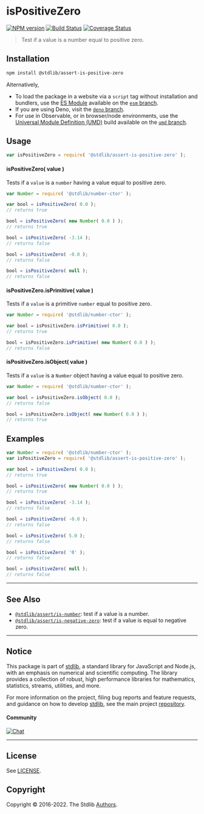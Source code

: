 <!--

@license Apache-2.0

Copyright (c) 2018 The Stdlib Authors.

Licensed under the Apache License, Version 2.0 (the "License");
you may not use this file except in compliance with the License.
You may obtain a copy of the License at

   http://www.apache.org/licenses/LICENSE-2.0

Unless required by applicable law or agreed to in writing, software
distributed under the License is distributed on an "AS IS" BASIS,
WITHOUT WARRANTIES OR CONDITIONS OF ANY KIND, either express or implied.
See the License for the specific language governing permissions and
limitations under the License.

-->

# isPositiveZero

[![NPM version][npm-image]][npm-url] [![Build Status][test-image]][test-url] [![Coverage Status][coverage-image]][coverage-url] <!-- [![dependencies][dependencies-image]][dependencies-url] -->

> Test if a value is a number equal to positive zero.

<section class="installation">

## Installation

```bash
npm install @stdlib/assert-is-positive-zero
```

Alternatively,

-   To load the package in a website via a `script` tag without installation and bundlers, use the [ES Module][es-module] available on the [`esm` branch][esm-url].
-   If you are using Deno, visit the [`deno` branch][deno-url].
-   For use in Observable, or in browser/node environments, use the [Universal Module Definition (UMD)][umd] build available on the [`umd` branch][umd-url].

</section>

<section class="usage">

## Usage

```javascript
var isPositiveZero = require( '@stdlib/assert-is-positive-zero' );
```

#### isPositiveZero( value )

Tests if a `value` is a `number` having a value equal to positive zero.

<!-- eslint-disable no-new-wrappers -->

```javascript
var Number = require( '@stdlib/number-ctor' );

var bool = isPositiveZero( 0.0 );
// returns true

bool = isPositiveZero( new Number( 0.0 ) );
// returns true

bool = isPositiveZero( -3.14 );
// returns false

bool = isPositiveZero( -0.0 );
// returns false

bool = isPositiveZero( null );
// returns false
```

#### isPositiveZero.isPrimitive( value )

Tests if a `value` is a primitive `number` equal to positive zero.

<!-- eslint-disable no-new-wrappers -->

```javascript
var Number = require( '@stdlib/number-ctor' );

var bool = isPositiveZero.isPrimitive( 0.0 );
// returns true

bool = isPositiveZero.isPrimitive( new Number( 0.0 ) );
// returns false
```

#### isPositiveZero.isObject( value )

Tests if a `value` is a `Number` object having a value equal to positive zero.

<!-- eslint-disable no-new-wrappers -->

```javascript
var Number = require( '@stdlib/number-ctor' );

var bool = isPositiveZero.isObject( 0.0 );
// returns false

bool = isPositiveZero.isObject( new Number( 0.0 ) );
// returns true
```

</section>

<!-- /.usage -->

<section class="examples">

## Examples

<!-- eslint-disable no-new-wrappers -->

<!-- eslint no-undef: "error" -->

```javascript
var Number = require( '@stdlib/number-ctor' );
var isPositiveZero = require( '@stdlib/assert-is-positive-zero' );

var bool = isPositiveZero( 0.0 );
// returns true

bool = isPositiveZero( new Number( 0.0 ) );
// returns true

bool = isPositiveZero( -3.14 );
// returns false

bool = isPositiveZero( -0.0 );
// returns false

bool = isPositiveZero( 5.0 );
// returns false

bool = isPositiveZero( '0' );
// returns false

bool = isPositiveZero( null );
// returns false
```

</section>

<!-- /.examples -->

<!-- Section for related `stdlib` packages. Do not manually edit this section, as it is automatically populated. -->

<section class="related">

* * *

## See Also

-   <span class="package-name">[`@stdlib/assert/is-number`][@stdlib/assert/is-number]</span><span class="delimiter">: </span><span class="description">test if a value is a number.</span>
-   <span class="package-name">[`@stdlib/assert/is-negative-zero`][@stdlib/assert/is-negative-zero]</span><span class="delimiter">: </span><span class="description">test if a value is equal to negative zero.</span>

</section>

<!-- /.related -->

<!-- Section for all links. Make sure to keep an empty line after the `section` element and another before the `/section` close. -->


<section class="main-repo" >

* * *

## Notice

This package is part of [stdlib][stdlib], a standard library for JavaScript and Node.js, with an emphasis on numerical and scientific computing. The library provides a collection of robust, high performance libraries for mathematics, statistics, streams, utilities, and more.

For more information on the project, filing bug reports and feature requests, and guidance on how to develop [stdlib][stdlib], see the main project [repository][stdlib].

#### Community

[![Chat][chat-image]][chat-url]

---

## License

See [LICENSE][stdlib-license].


## Copyright

Copyright &copy; 2016-2022. The Stdlib [Authors][stdlib-authors].

</section>

<!-- /.stdlib -->

<!-- Section for all links. Make sure to keep an empty line after the `section` element and another before the `/section` close. -->

<section class="links">

[npm-image]: http://img.shields.io/npm/v/@stdlib/assert-is-positive-zero.svg
[npm-url]: https://npmjs.org/package/@stdlib/assert-is-positive-zero

[test-image]: https://github.com/stdlib-js/assert-is-positive-zero/actions/workflows/test.yml/badge.svg?branch=main
[test-url]: https://github.com/stdlib-js/assert-is-positive-zero/actions/workflows/test.yml?query=branch:main

[coverage-image]: https://img.shields.io/codecov/c/github/stdlib-js/assert-is-positive-zero/main.svg
[coverage-url]: https://codecov.io/github/stdlib-js/assert-is-positive-zero?branch=main

<!--

[dependencies-image]: https://img.shields.io/david/stdlib-js/assert-is-positive-zero.svg
[dependencies-url]: https://david-dm.org/stdlib-js/assert-is-positive-zero/main

-->

[chat-image]: https://img.shields.io/gitter/room/stdlib-js/stdlib.svg
[chat-url]: https://gitter.im/stdlib-js/stdlib/

[stdlib]: https://github.com/stdlib-js/stdlib

[stdlib-authors]: https://github.com/stdlib-js/stdlib/graphs/contributors

[umd]: https://github.com/umdjs/umd
[es-module]: https://developer.mozilla.org/en-US/docs/Web/JavaScript/Guide/Modules

[deno-url]: https://github.com/stdlib-js/assert-is-positive-zero/tree/deno
[umd-url]: https://github.com/stdlib-js/assert-is-positive-zero/tree/umd
[esm-url]: https://github.com/stdlib-js/assert-is-positive-zero/tree/esm

[stdlib-license]: https://raw.githubusercontent.com/stdlib-js/assert-is-positive-zero/main/LICENSE

<!-- <related-links> -->

[@stdlib/assert/is-number]: https://github.com/stdlib-js/assert-is-number

[@stdlib/assert/is-negative-zero]: https://github.com/stdlib-js/assert-is-negative-zero

<!-- </related-links> -->

</section>

<!-- /.links -->
